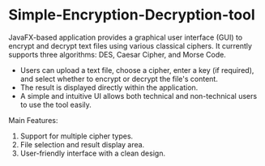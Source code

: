 # Simple-Encryption-Decryption-tool
JavaFX-based application provides a graphical user interface (GUI) to encrypt and decrypt text files using various classical ciphers. It currently supports three algorithms: DES, Caesar Cipher, and Morse Code.

- Users can upload a text file, choose a cipher, enter a key (if required), and select whether to encrypt or decrypt the file's content.
- The result is displayed directly within the application.
- A simple and intuitive UI allows both technical and non-technical users to use the tool easily.


Main Features:

1. Support for multiple cipher types.
2. File selection and result display area.
3. User-friendly interface with a clean design.
